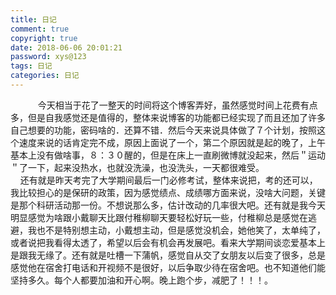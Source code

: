 ```yaml
---
title: 日记
comment: true
copyright: true
date: 2018-06-06 20:01:21
password: xys@123
tags: 日记
categories: 日记
---
```

　　&nbsp;&nbsp;&nbsp;&nbsp;今天相当于花了一整天的时间将这个博客弄好，虽然感觉时间上花费有点多，但是自我感觉还是值得的，整体来说博客的功能都已经实现了而且还加了许多自己想要的功能，密码啥的．还算不错．然后今天来说具体做了７个计划，按照这个速度来说的话肯定完不成，原因上面说了一个，第二个原因就是起的晚了，上午基本上没有做啥事，８：３０醒的，但是在床上一直刷微博就没起来，然后＂运动＂了一下，起来没热水，也就没洗澡，也没洗头，一天都很难受。  
  &nbsp;&nbsp;&nbsp;&nbsp;还有就是昨天考完了大学期间最后一门必修考试，整体来说把，考的还可以，我比较担心的是保研的政策，因为感觉绩点、成绩哪方面来说，没啥大问题，关键是那个科研活动那一份。不想说那么多，估计改动的几率很大吧。还有就是我今天明显感觉为啥跟小戴聊天比跟付稚柳聊天要轻松好玩一些，付稚柳总是感觉在逃避，我也不是特别想主动，小戴想主动，但是感觉没机会，她他笑了，太单纯了，或者说把我看得太透了，希望以后会有机会再发展吧。看来大学期间谈恋爱基本上是跟我无缘了。还有就是吐槽一下蒲帆，感觉自从交了女朋友以后变了很多，总是感觉他在宿舍打电话和开视频不是很好，以后争取少待在宿舍吧。也不知道他们能坚持多久。每个人都要加油和开心啊。晚上跑个步，减肥了！！！。
